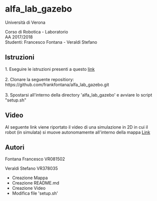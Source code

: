 # alfa_lab_gazebo
Università di Verona

Corso di Robotica - Laboratorio <br>
AA 2017/2018 <br>
Studenti: Francesco Fontana - Veraldi Stefano <br>

<strong> <h2>  Istruzioni </h2>  </strong>
<p>
1. Eseguire le istruzioni presenti a questo <a href="http://emanual.robotis.com/docs/en/platform/turtlebot3/pc_setup/">link</a> <br> <br>
2. Clonare la seguente repositiory: <br>
https://github.com/frankfontana/alfa_lab_gazebo.git <br> <br>
3. Spostarsi all'interno della directory 'alfa_lab_gazebo' e avviare lo script "setup.sh" <br>
</p>
<strong> <h2> Video </h2> </strong>

Al seguente link viene riportato il video di una simulazione in 2D in cui il robot (in simulata) si muove autonomamente all'interno della mappa
<a href="https://drive.google.com/file/d/1pkqdJLuq_bTUTfqH_ICGJl0YiZDrX-Wa/view?usp=sharing"> Link </a>


<strong> <h2> Autori </h2> </strong>
Fontana Francesco VR081502 <br>

Veraldi Stefano VR378035 <br>
- Creazione Mappa <br>
- Creazione README.md <br>
- Creazione Video <br>
- Modifica file 'setup.sh' <br>

